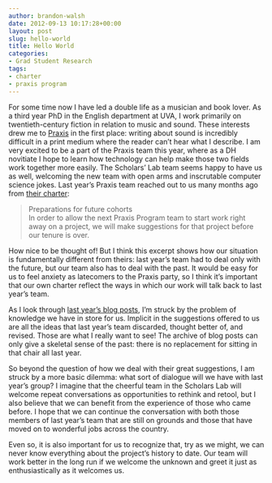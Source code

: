 ```yaml
---
author: brandon-walsh
date: 2012-09-13 10:17:28+00:00
layout: post
slug: hello-world
title: Hello World
categories:
- Grad Student Research
tags:
- charter
- praxis program
---
```


For some time now I have led a double life as a musician and book lover. As a third year PhD in the English department at UVA, I work primarily on twentieth-century fiction in relation to music and sound. These interests drew me to [Praxis](http://praxis.scholarslab.org/) in the first place: writing about sound is incredibly difficult in a print medium where the reader can’t hear what I describe. I am very excited to be a part of the Praxis team this year, where as a DH novitiate I hope to learn how technology can help make those two fields work together more easily. The Scholars’ Lab team seems happy to have us as well, welcoming the new team with open arms and inscrutable computer science jokes. Last year’s Praxis team reached out to us many months ago from [their charter](http://praxis.scholarslab.org/charter.html):


> Preparations for future cohorts <br>
In order to allow the next Praxis Program team to start work right away on a project, we will make suggestions for that project before our tenure is over.


How nice to be thought of! But I think this excerpt shows how our situation is fundamentally different from theirs: last year’s team had to deal only with the future, but our team also has to deal with the past. It would be easy for us to feel anxiety as latecomers to the Praxis party, so I think it’s important that our own charter reflect the ways in which our work will talk back to last year’s team.

As I look through [last year’s blog posts](http://www.scholarslab.org/category/praxis-program/), I’m struck by the problem of knowledge we have in store for us. Implicit in the suggestions offered to us are all the ideas that last year’s team discarded, thought better of, and revised. Those are what I really want to see! The archive of blog posts can only give a skeletal sense of the past: there is no replacement for sitting in that chair all last year.

So beyond the question of how we deal with their great suggestions, I am struck by a more basic dilemma: what sort of dialogue will we have with last year’s group? I imagine that the cheerful team in the Scholars Lab will welcome repeat conversations as opportunities to rethink and retool, but I also believe that we can benefit from the experience of those who came before. I hope that we can continue the conversation with both those members of last year’s team that are still on grounds and those that have moved on to wonderful jobs across the country.

Even so, it is also important for us to recognize that, try as we might, we can never know everything about the project’s history to date. Our team will work better in the long run if we welcome the unknown and greet it just as enthusiastically as it welcomes us.
